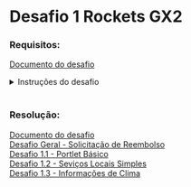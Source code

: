 # Desafio 1 Rockets GX2

### Requisitos:

[Documento do desafio](/Conteúdo_Rockets/Desafio%2002/Arq/Desafio%20Rockets%20II_%20Intranet.pdf)

<details>
  <summary>Instruções do desafio</summary>
  
# Desafios Técnicos Rocket II <br>

### Instruções gerais:

- O desafio será aberto ao final da call do dia 20/08/2024 e a entrega será no dia 16/09/2024, até 23h59. Durante esse período, dúvidas pontuais podem ser tiradas via Chat da Google no grupo com os padrinhos.

- O desafio consiste em 1) realizar os exercícios, registrar no Github e enviar o link para avaliação; 2) Apresentar o que foi feito para o Comitê de Padrinhos (Data a Marcar).

- A apresentação deve abranger todos os tópicos requeridos.

- Importante: O cumprimento do prazo (16/09/2024) faz parte da avaliação e eventuais intercorrências devem ser avisadas com antecedência.


### Instruções do Desafio:

Envie o link do git contendo os tópicos solicitados e apresente em reunião tópicos mencionados abaixo, demonstrando o que foi feito, com duração máxima de 15 minutos. Certifique-se de demonstrar e explicar os conceitos de forma clara e concisa.

A avaliação será baseada na qualidade dos códigos, na clareza da explicação, na precisão das informações e na demonstração prática dos conceitos. Certifique-se de ter internet, câmera e luz adequadas na hora da apresentação.

Esta avaliação testará seu conhecimento prático do Liferay, qualidade de código e sua capacidade de comunicar eficazmente os conceitos aos outros. Boa sorte! 

<br>

#### Desafio Geral:
Desafio: Implementar um de Processo de Aprovação de Reembolso no
Liferay

Objetivo: Desenvolver um processo de aprovação de reembolso dentro da
plataforma Liferay que permite a um funcionário submeter uma
solicitação de reembolso, incluindo um comprovante e informações
específicas. O processo deve incluir etapas de validação e aprovação por
parte de um gerente e um diretor, antes do envio para a área financeira
para o processamento final e pagamento do reembolso.

Requisitos Detalhados do Processo
Submissão da Solicitação pelo Funcionário:

##### Campos Obrigatórios:
- Valor: Campo obrigatório.
- Data: Campo obrigatório.
- Fornecedor: Campo obrigatório se o valor for igual ou superior a R$
100,00.
- Descrição: Campo obrigatório se o valor for igual ou superior a R$
100,00.
- Comprovante: Anexar comprovante de despesa. Campo obrigatório.
Revisão pelo Gerente.

<br>
O gerente pode aprovar e encaminhar a solicitação para o diretor ou
rejeitar a solicitação.
Em caso de rejeição, deve ser possível fornecer um feedback sobre os
motivos da rejeição ao funcionário.

O diretor pode aprovar a solicitação para envio ao departamento
financeiro ou rejeitá-la.
Em caso de rejeição, deve ser possível fornecer um feedback sobre os
motivos da rejeição ao funcionário.

Após a aprovação pelo diretor, a solicitação é enviada para a área
financeira.
O departamento financeiro processa o pagamento e envia um email ao
funcionário informando que o reembolso foi pago.
O email deve especificar o valor pago.

<br>
<br>

#### Desafios Backend (escolher 2 de 3):
##### Desafio: Criar um Portlet Básico

<b> Objetivo:</b>
- Desenvolver um portlet simples que exiba a data e hora atual de
brasilia, dando a opção para o usuário informar o UTC.

<br>

##### Desafio: Criação de Serviços Locais Simples
<br> Objetivo:</b>
- Criar um serviço local que permite registrar e listar tarefas.


##### Desafio: Desafio: Criar uma REST API no Liferay para Consultar Informações de Clima

<b> Objetivo:</b>
- Desenvolver uma REST API no Liferay que consulta uma API externa de
previsão do tempo e retorna esses dados ao frontend de forma
formatada e segura.
</details>

<br>

### Resolução:

[Documento do desafio](/Conteúdo_Rockets/Desafio%2001/Arq/Backend%20_%20Desafios%20Técnicos%20Rocket%20I%20.pdf) <br>
[Desafio Geral - Solicitação de Reembolso](/Conteúdo_Rockets/Desafio%2001/04/Desafio%20Geral.md) <br>
[Desafio 1.1 - Portlet Básico](/Conteúdo_Rockets/Desafio%2001/01/) <br>
[Desafio 1.2 - Seviços Locais Simples](/Conteúdo_Rockets/Desafio%2001/02/) <br>
[Desafio 1.3 - Informações de Clima](/Conteúdo_Rockets/Desafio%2001/03/) <br>
